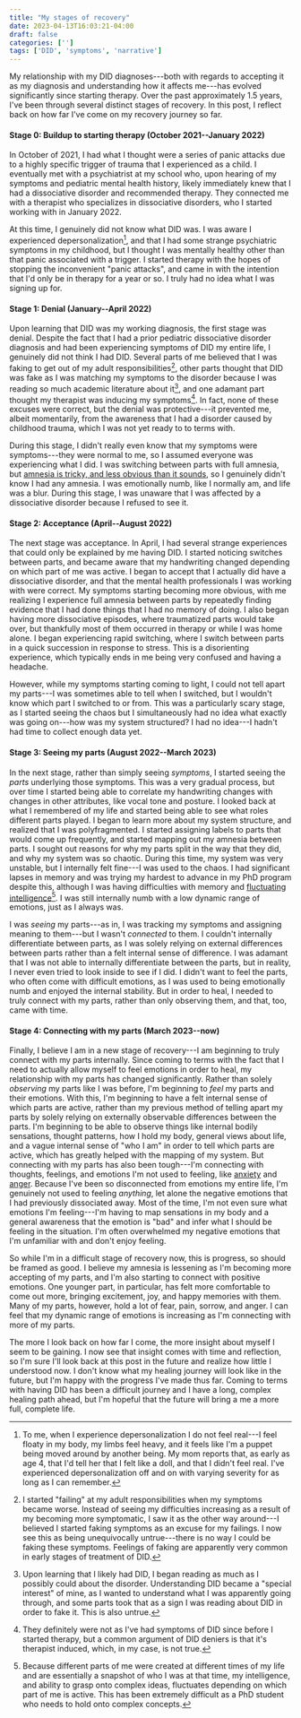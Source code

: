 ```yaml
---
title: "My stages of recovery"
date: 2023-04-13T16:03:21-04:00
draft: false
categories: ['']
tags: ['DID', 'symptoms', 'narrative']
---
```


My relationship with my DID diagnoses---both with regards to accepting it as my diagnosis and understanding how it affects me---has evolved significantly since starting therapy. 
Over the past approximately 1.5 years, I've been through several distinct stages of recovery. In this post, I reflect back on how far I've come on my recovery journey so far.

#### Stage 0: Buildup to starting therapy (October 2021--January 2022)
In October of 2021, I had what I thought were a series of panic attacks due to a highly specific trigger of trauma that I experienced as a child.
I eventually met with a psychiatrist at my school who, upon hearing of my symptoms and pediatric mental health history, likely immediately knew that I had a dissociative disorder and recommended therapy. 
They connected me with a therapist who specializes in dissociative disorders, who I started working with in January 2022.

At this time, I genuinely did not know what DID was. I was aware I experienced depersonalization[^4], and that I had some strange psychiatric symptoms in my childhood, but I thought I was mentally healthy other than that panic associated with a trigger. I started therapy with the hopes of stopping the inconvenient "panic attacks", and came in with the intention that I'd only be in therapy for a year or so. I truly had no idea what I was signing up for.

[^4]: To me, when I experience depersonalization I do not feel real---I feel floaty in my body, my limbs feel heavy, and it feels like I'm a puppet being moved around by another being. My mom reports that, as early as age 4, that I'd tell her that I felt like a doll, and that I didn't feel real. I've experienced depersonalization off and on with varying severity for as long as I can remember.


#### Stage 1: Denial (January--April 2022)
Upon learning that DID was my working diagnosis, the first stage was denial. 
Despite the fact that I had a prior pediatric dissociative disorder diagnosis and had been experiencing symptoms of DID my entire life, I genuinely did not think I had DID. 
Several parts of me believed that I was faking to get out of my adult responsibilities[^1], other parts thought that DID was fake as I was matching my symptoms to the disorder because I was reading so much academic literature about it[^2], and one adamant part thought my therapist was inducing my symptoms[^3].
In fact, none of these excuses were correct, but the denial was protective---it prevented me, albeit momentarily, from the awareness that I had a disorder caused by childhood trauma, which I was not yet ready to to terms with. 
[^1]: I started "failing" at my adult responsibilities when my symptoms became worse. Instead of seeing my difficulties increasing as a result of my becoming more symptomatic, I saw it as the other way around---I believed I started faking symptoms as an excuse for my failings. I now see this as being unequivocally untrue---there is no way I could be faking these symptoms. Feelings of faking are apparently very common in early stages of treatment of DID.
[^2]: Upon learning that I likely had DID, I began reading as much as I possibly could about the disorder. Understanding DID became a "special interest" of mine, as I wanted to understand what I was apparently going through, and some parts took that as a sign I was reading about DID in order to fake it. This is also untrue.
[^3]: They definitely were not as I've had symptoms of DID since before I started therapy, but a common argument of DID deniers is that it's therapist induced, which, in my case, is not true.

During this stage, I didn't really even know that my symptoms were symptoms---they were normal to me, so I assumed everyone was experiencing what I did. I was switching between parts with full amnesia, but [amnesia is tricky, and less obvious than it sounds](/posts/amnesia/), so I genuinely didn't know I had any amnesia. I was emotionally numb, like I normally am, and life was a blur. During this stage, I was unaware that I was affected by a dissociative disorder because I refused to see it.


#### Stage 2: Acceptance (April--August 2022)
The next stage was acceptance. 
In April, I had several strange experiences that could only be explained by me having DID. I started noticing switches between parts, and became aware that my handwriting changed depending on which part of me was active. I began to accept that I actually did have a dissociative disorder, and that the mental health professionals I was working with were correct. 
My symptoms starting becoming more obvious, with me realizing I experience full amnesia between parts by repeatedly finding evidence that I had done things that I had no memory of doing. I also began having more dissociative episodes, where traumatized parts would take over, but thankfully most of them occurred in therapy or while I was home alone. I began experiencing rapid switching, where I switch between parts in a quick succession in response to stress. This is a disorienting experience, which typically ends in me being very confused and having a headache. 


However, while my symptoms starting coming to light, I could not tell apart my parts---I was sometimes able to tell when I switched, but I wouldn't know which part I switched to or from. This was a particularly scary stage, as I started seeing the chaos but I simultaneously had no idea what exactly was going on---how was my system structured? I had no idea---I hadn't had time to collect enough data yet. 


#### Stage 3: Seeing my parts (August 2022--March 2023)

In the next stage, rather than simply seeing _symptoms_, I started seeing the _parts_ underlying those symptoms.  This was a very gradual process, but over time I started being able to correlate my handwriting changes with changes in other attributes, like vocal tone and posture. I looked back at what I remembered of my life and started being able to see what roles different parts played. I began to learn more about my system structure, and realized that I was polyfragmented.
I started assigning labels to parts that would come up frequently, and started mapping out my amnesia between parts. I sought out reasons for why my parts split in the way that they did, and why my system was so chaotic. During this time, my system was very unstable, but I internally felt fine---I was used to the chaos. I had significant lapses in memory and was trying my hardest to advance in my PhD program despite this, although I was having difficulties with memory and [fluctuating intelligence](/posts/fluctuatingintelligence/)[^5]. 
I was still internally numb with a low dynamic range of emotions, just as I always was. 

[^5]: Because different parts of me were created at different times of my life and are essentially a snapshot of who I was at that time, my intelligence, and ability to grasp onto complex ideas, fluctuates depending on which part of me is active. This has been extremely difficult as a PhD student who needs to hold onto complex concepts.

I was _seeing_ my parts---as in, I was tracking my symptoms and assigning meaning to them---but I wasn't _connected_ to them. I couldn't internally differentiate between parts, as I was solely relying on external differences between parts rather than a felt internal sense of difference. I was adamant that I was not able to internally differentiate between the parts, but in reality, I never even tried to look inside to see if I did.
I didn't want to feel the parts, who often come with difficult emotions, as I was used to being emotionally numb and enjoyed the internal stability. 
But in order to heal, I needed to truly connect with my parts, rather than only observing them, and that, too, came with time.

#### Stage 4: Connecting with my parts (March 2023--now)
Finally, I believe I am in a new stage of recovery---I am beginning to truly connect with my parts internally.
Since coming to terms with the fact that I need to actually allow myself to feel emotions in order to heal, my relationship with my parts has changed significantly. Rather than solely _observing_ my parts like I was before, I'm beginning to _feel_ my parts and their emotions. With this, I'm beginning to have a felt internal sense of which parts are active, rather than my previous method of telling apart my parts by solely relying on externally observable differences between the parts. 
I'm beginning to be able to observe things like internal bodily sensations, thought patterns, how I hold my body, general views about life, and a vague internal sense of "who I am" in order to tell which parts are active, which has greatly helped with the mapping of my system.
But connecting with my parts has also been tough---I'm connecting with thoughts, feelings, and emotions I'm not used to feeling, like [anxiety](/posts/anxiety/) and [anger](/posts/anger). Because I've been so disconnected from emotions my entire life, I'm genuinely not used to feeling _anything_, let alone the negative emotions that I had previously dissociated away. Most of the time, I'm not even sure what emotions I'm feeling---I'm having to map sensations in my body and a general awareness that the emotion is "bad" and infer what I should be feeling in the situation. 
I'm often overwhelmed my negative emotions that I'm unfamiliar with and don't enjoy feeling.

So while I'm in a difficult stage of recovery now, this is progress, so should be framed as good. I believe my amnesia is lessening as I'm becoming more accepting of my parts, and I'm also starting to connect with positive emotions. One younger part, in particular, has felt more comfortable to come out more, bringing excitement, joy, and happy memories with them. Many of my parts, however, hold a lot of fear, pain, sorrow, and anger. I can feel that my dynamic range of emotions is increasing as I'm connecting with more of my parts. 

The more I look back on how far I come, the more insight about myself I seem to be gaining. 
I now see that insight comes with time and reflection, so I'm sure I'll look back at this post in the future and realize how little I understood now.
I don't know what my healing journey will look like in the future, but I'm happy with the progress I've made thus far. 
Coming to terms with having DID has been 
a difficult journey and I have a long, complex healing path ahead, but I'm hopeful that the future will bring a me a more full, complete life. 

<!---
, so it genuinely didn't occur to me that I could internally feel the difference between the parts if I tried. 

I was _seeing_ my parts---as in, I was tracking my symptoms and assigning meaning to them---but I wasn't _connected_ to them---I couldn't feel their associated emotions. I didn't want to feel their emotions, as I was used to being emotionally numb and enjoyed the internal stability. But in order to heal, I needed to truly connect with my parts, and that, too, came with time.


#### Stage 4: Connecting with my parts (March 2023--now)
Finally, I believe I am in a new stage of recovery---I am beginning to truly connect with my parts and feel their associated feelings. 
While I've in no way fully mapped out my system or always know which part of me is active (so I'm still also in stage 3!), my relationship with my parts has changed significantly. Rather than solely _observing_ them like I was before, I'm beginning to _hear_ my parts' problems and _feel_ their emotions. This has been tough---I'm connecting with thoughts, feelings, and emotions I'm not used to feeling, like [anxiety](/posts/anxiety/) and [anger](/posts/anger). Because I've been so disconnected from emotions my entire life, I'm genuinely not used to feeling _anything_, let alone the negative emotions that I had previously dissociated away. Most of the time, I'm not even sure what emotions I'm feeling---I'm having to map sensations in my body and a general awareness that the emotion is negative and infer what I should be feeling in the situation. 

So while I'm in a difficult stage of recovery now, this is progress, so should be framed as good. I believe my amnesia is lessening as I'm becoming more accepting of my parts, and I'm also starting to connect with positive emotions. One younger part, in particular, has felt more comfortable to come out more, bringing excitement, joy, and happy memories with them. Most of my parts, however, hold a lot of fear, pain, sorrow, and anger. I can feel that my dynamic range of emotions is increasing as I'm connecting more of my parts. 

I don't know what my healing journey will look like in the future, but I'm happy with the progress I've made thus far. 
Coming to terms with having DID has been 
a difficult journey and I have a long, complex healing path ahead, but I'm hopeful that the future will bring a me a more full, complete life. 


-->
